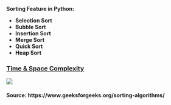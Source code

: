 <b>Sorting Feature in Python:</b><br>
<ul>
  <li><b>Selection Sort</b></li>
  <li><b>Bubble Sort</b></li>
  <li><b>Insertion Sort</b></li>
  <li><b>Merge Sort</b></li>
  <li><b>Quick Sort</b></li>
  <li><b>Heap Sort</b></li>
</ul>
<p>
<h3><ins>Time & Space Complexity</ins></h3>
    <img src="https://lamfo-unb.github.io/img/Sorting-algorithms/Complexity.png"/>
<h4><b>Source: https://www.geeksforgeeks.org/sorting-algorithms/ </b></h4>
</p>

